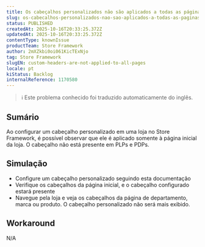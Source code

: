 ```yaml
---
title: Os cabeçalhos personalizados não são aplicados a todas as páginas
slug: os-cabecalhos-personalizados-nao-sao-aplicados-a-todas-as-paginas
status: PUBLISHED
createdAt: 2025-10-16T20:33:25.372Z
updatedAt: 2025-10-16T20:33:25.372Z
contentType: knownIssue
productTeam: Store Framework
author: 2mXZkbi0oi061KicTExNjo
tag: Store Framework
slugEN: custom-headers-are-not-applied-to-all-pages
locale: pt
kiStatus: Backlog
internalReference: 1170580
---
```


>ℹ️ Este problema conhecido foi traduzido automaticamente do inglês.

## Sumário


Ao configurar um cabeçalho personalizado em uma loja no Store Framework, é possível observar que ele é aplicado somente à página inicial da loja. O cabeçalho não está presente em PLPs e PDPs.
## Simulação



- Configure um cabeçalho personalizado seguindo esta documentação
- Verifique os cabeçalhos da página inicial, e o cabeçalho configurado estará presente
- Navegue pela loja e veja os cabeçalhos da página de departamento, marca ou produto. O cabeçalho personalizado não será mais exibido.


## Workaround


N/A



